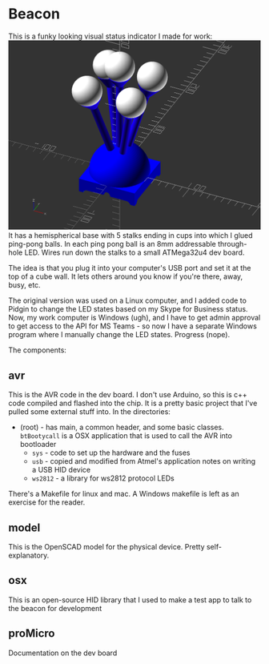 # Beacon
This is a funky looking visual status indicator I made for work:  
![Here](model/beacon.png)  
It has a hemispherical base with 5 stalks ending in cups into which I glued ping-pong balls.  In each ping pong ball is an 8mm addressable through-hole LED.  Wires run down the stalks to a small ATMega32u4 dev board.  

The idea is that you plug it into your computer's USB port and set it at the top of a cube wall.  It lets others around you know if you're there, away, busy, etc.  

The original version was used on a Linux computer, and I added code to Pidgin to change the LED states based on my Skype for Business status.  Now, my work computer is Windows (ugh), and I have to get admin approval to get access to the API for MS Teams - so now I have a separate Windows program where I manually change the LED states.  Progress (nope).

The components:
## avr
This is the AVR code in the dev board.  I don't use Arduino, so this is c++ code compiled and flashed into the chip.  It is a pretty basic project that I've pulled some external stuff into.  In the directories:
+ (root) - has main, a common header, and some basic classes.  `btBootycall` is a OSX application that is used to call the AVR into bootloader 
  +  `sys` - code to set up the hardware and the fuses
  +  `usb` - copied and modified from Atmel's application notes on writing a USB HID device
  +  `ws2812` - a library for ws2812 protocol LEDs

There's a Makefile for linux and mac.  A Windows makefile is left as an exercise for the reader.

## model
This is the OpenSCAD model for the physical device.  Pretty self-explanatory.  

## osx
This is an open-source HID library that I used to make a test app to talk to the beacon for development

## proMicro
Documentation on the dev board